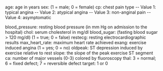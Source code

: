 age: age in years
sex: (1 = male; 0 = female) 
cp: chest pain type 
-- Value 1: typical angina 
-- Value 2: atypical angina 
-- Value 3: non-anginal pain 
-- Value 4: asymptomatic

blood_pressure: resting blood pressure (in mm Hg on admission to the hospital)
chol: serum cholesterol in mg/dl
blood_sugar: (fasting blood sugar > 120 mg/dl) (1 = true; 0 = false)
restecg: resting electrocardiographic results
max_heart_rate: maximum heart rate achieved
exang: exercise induced angina (1 = yes; 0 = no)
oldpeak: ST depression induced by exercise relative to rest
slope: the slope of the peak exercise ST segment
ca: number of major vessels (0-3) colored by fluoroscopy
thal: 3 = normal; 6 = fixed defect; 7 = reversible defect
target: 1 or 0